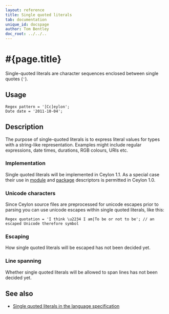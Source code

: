 ```yaml
---
layout: reference
title: Single quoted literals
tab: documentation
unique_id: docspage
author: Tom Bentley
doc_root: ../../..
---
```


# #{page.title}

Single-quoted literals are character sequences enclosed between single 
quotes (`'`).

## Usage 


<!-- check:none -->
    Regex pattern = '[Cc]eylon';
    Date date = '2011-10-04';

## Description

The purpose of single-quoted literals is to express literal values for 
types with a string-like representation. Examples might include 
regular expressions, date times, durations, RGB colours, URIs etc.

### Implementation

Single quoted literals will be implemented in Ceylon 1.1. As a 
special case their use in 
[module](../../structure/module#descriptor) and 
[package](../../structure/package#descriptor) descriptors
is permitted in Ceylon 1.0.

### Unicode characters

Since Ceylon source files are preprocessed for unicode escapes prior to parsing
you can use unicode escapes within single quoted literals, like this:

<!-- check:none -->
    Regex quotation = 'I think \u2234 I am|To be or not to be'; // an escaped Unicode therefore symbol

### Escaping

How single quoted literals will be escaped has not been decided yet.

### Line spanning

Whether single quoted literals will be allowed to span lines has not been 
decided yet.

## See also

* [Single quoted literals in the language specification](#{page.doc_root}/#{site.urls.spec_relative}#singlequotedliterals)

